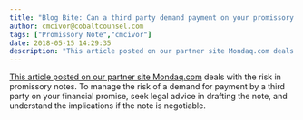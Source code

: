 ```yaml
---
title: "Blog Bite: Can a third party demand payment on your promissory note?"
author: cmcivor@cobaltcounsel.com
tags: ["Promissory Note","cmcivor"]
date: 2018-05-15 14:29:35
description: "This article posted on our partner site Mondaq.com deals with the risk in promissory notes. To manage the risk of a demand for payment by a third party on your financial promise, seek legal advice i..."
---
```


[This article posted on our partner site Mondaq.com](http://www.mondaq.com/canada/x/356484/Financial+Services/Promissory+Notes+Who+Are+You+Promising+To+Pay) deals with the risk in promissory notes. To manage the risk of a demand for payment by a third party on your financial promise, seek legal advice in drafting the note, and understand the implications if the note is negotiable.